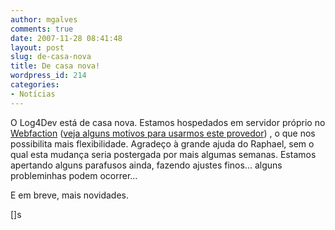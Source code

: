 ```yaml
---
author: mgalves
comments: true
date: 2007-11-28 08:41:48
layout: post
slug: de-casa-nova
title: De casa nova!
wordpress_id: 214
categories:
- Notícias
---
```


O Log4Dev está de casa nova. Estamos hospedados em servidor próprio no [Webfaction](http://www.webfaction.com/?affiliate=mushroom) ([veja alguns motivos para usarmos este provedor](http://log4dev.com/2007/05/09/webfaction/)) , o que nos possibilita mais flexibilidade. Agradeço à grande ajuda do Raphael, sem o qual esta mudança seria postergada por mais algumas semanas. Estamos apertando alguns parafusos ainda, fazendo ajustes finos... alguns probleminhas podem ocorrer...

E em breve, mais novidades.

[]s
